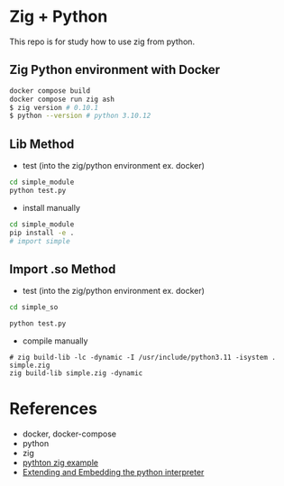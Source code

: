 # Zig + Python
This repo is for study how to use zig from python.

## Zig Python environment with Docker

```bash
docker compose build
docker compose run zig ash
$ zig version # 0.10.1
$ python --version # python 3.10.12
```

## Lib Method
* test (into the zig/python environment ex. docker)
```bash
cd simple_module
python test.py
```
* install manually
```bash
cd simple_module
pip install -e .
# import simple
```

## Import .so Method
* test (into the zig/python environment ex. docker)
```bash
cd simple_so

python test.py
```
* compile manually
```
# zig build-lib -lc -dynamic -I /usr/include/python3.11 -isystem . simple.zig
zig build-lib simple.zig -dynamic
```


# References
* docker, docker-compose
* python
* zig
* [pythton zig example](https://github.com/Lucifer-02/python_zig/tree/main)
* [Extending and Embedding the python interpreter](https://docs.python.org/3/extending/index.html)